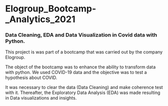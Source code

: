 # Elogroup_Bootcamp-_Analytics_2021
### Data Cleaning, EDA and Data Visualization in Covid data with Python.
This project is was part of a bootcamp that was carried out by the company Elogroup.

The object of the bootcamp was to enhance the ability to transform data with python.
We used COVID-19 data and the objective was to test a hypothesis about COVID.

It was necessary to clear the data (Data Cleaning) and make coherence test with it. Thereafter, the Exploratory Data Analysis (EDA) was made resulting in Data visualizations and insights.
